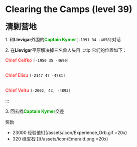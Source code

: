 # Clearing the Camps (level 39)
<span style="font-size: 25px;">**清剿营地**</span>

<span class="stage-index">1.</span> 和**Llevigar**外围的<font color=00AA00>**Captain Kymer**</font>`[-1991 34 -4658]`对话

<span class="stage-index">2.</span> 在**Llevigar**平原解决掉三名兽人头目
:::tip
它们的位置如下：

<font color=FF5555><b>Chief Ceifko</b></font> `[-1950 35 -4690]`<br><br>

<font color=FF5555><b>Chief Elisu</b></font> `[-2147 47 -4781]`<br><br>

<font color=FF5555><b>Chief Veltu</b></font> `[-2002, 43, -4893]`<br><br>
:::

<span class="stage-index">3.</span> 回去找<font color=00AA00>**Captain Kymer**</font>交差

奖励

+ 23000 经验值![](/assets/icon/Experience_Orb.gif =20x)
+ 320 绿宝石![](/assets/icon/Emerald.png =20x)